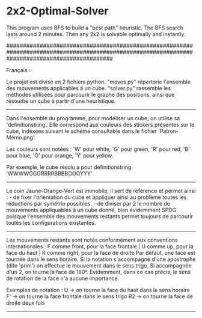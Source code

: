 # 2x2-Optimal-Solver
This program uses BFS to build a "best path" heuristic. The BFS search lasts around 2 minutes. Then any 2x2 is solvable optimally and instantly.

################################################################################################################################################

Français :

Le projet est divisé en 2 fichiers python.
"moves.py" répertorie l'ensemble des mouvements applicables à un cube.
"solver.py" rassemble les méthodes utilisées pour parcourir le graphe des positions,
ainsi que résoudre un cube à partir d'une heuristique.

********************************************************************************************

Dans l'ensemble du programme, pour modéliser un cube, on utilise sa 'definitionstring'. Elle correspond aux couleurs des stickers
présentes sur le cube, indexées suivant le schéma consultable dans le fichier 'Patron-Memo.png'.

Les couleurs sont notées : 'W' pour white, 'G' pour green, 'R' pour red, 'B' pour blue, 'O' pour orange, 'Y' pour yellow.

Par exemple, le cube résolu a pour definitionstring 'WWWWGGGRRRRBBBBOOOYYY'

********************************************************************************************

Le coin Jaune-Orange-Vert est immobile; il sert de référence et permet ainsi :
    - de fixer l'orientation du cube et appliquer ainsi au problème toutes les réductions par symétrie possibles.
    - de diviser par 2 le nombre de mouvements appliquables à un cube donné, bien évidemment SPDG puisque l'ensemble
      des mouvements restants permet toujours de parcourir toutes les configurations existantes.


********************************************************************************************

Les mouvements restants sont notés conformément aux conventions internationales :
F comme front, pour la face frontale | U comme up, pour la face du haut | R comme right, pour la face de droite
Par défaut, une face est tournée dans le sens horaire. Si la notation s'accompagne d'une apostrophe (dite 'prim')
on effectue le mouvement dans le sens trigo. Si accompagnée d'un 2, on tourne la face de 180°. Evidemment, dans
ce cas précis, le sens de rotation de la face n'a aucune importance.

Exemples de notation :
U -> on tourne la face du haut dans le sens horaire
F' -> on tourne la face frontale dans le sens trigo
R2 -> on tourne la face de droite deux fois

********************************************************************************************
